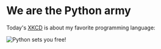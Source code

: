 # We are the Python army

Today's [XKCD](http://xkcd.com/) is about my favorite programming language:

![Python sets you free!](http://imgs.xkcd.com/comics/python.png)

